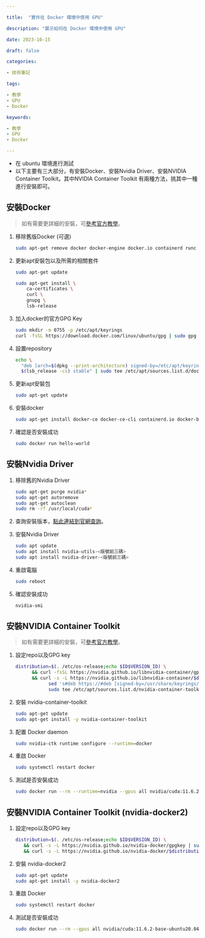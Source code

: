 ```yaml
---

title:  "實作在 Docker 環境中使用 GPU"

description: "展示如何在 Docker 環境中使用 GPU"

date: 2023-10-15

draft: false

categories:

- 技術筆記

tags:

- 教學
- GPU
- Docker

keywords:

- 教學
- GPU
- Docker

---
```



- 在 ubuntu 環境進行測試
- 以下主要有三大部分，有安裝Docker、安裝Nvidia Driver、安裝NVIDIA Container Toolkit。其中NVIDIA Container Toolkit 有兩種方法，挑其中一種進行安裝即可。

## 安裝Docker

> 如有需要更詳細的安裝，可[參考官方教學](https://docs.docker.com/engine/install/ubuntu/)。
> 
1. 移除舊版Docker (可選)
    
    ```bash
    sudo apt-get remove docker docker-engine docker.io containerd runc
    ```
    
2. 更新apt安裝包以及所需的相關套件
    
    ```bash
    sudo apt-get update
    
    sudo apt-get install \
        ca-certificates \
        curl \
        gnupg \
        lsb-release
    ```
    
3. 加入docker的官方GPG Key
    
    ```bash
    sudo mkdir -m 0755 -p /etc/apt/keyrings
    curl -fsSL https://download.docker.com/linux/ubuntu/gpg | sudo gpg --dearmor -o /etc/apt/keyrings/docker.gpg
    ```
    
4. 設置repository
    
    ```bash
    echo \
      "deb [arch=$(dpkg --print-architecture) signed-by=/etc/apt/keyrings/docker.gpg] https://download.docker.com/linux/ubuntu \
      $(lsb_release -cs) stable" | sudo tee /etc/apt/sources.list.d/docker.list > /dev/null
    ```
    
5. 更新apt安裝包
    
    ```bash
    sudo apt-get update
    ```
    
6. 安裝docker
    
    ```bash
    sudo apt-get install docker-ce docker-ce-cli containerd.io docker-buildx-plugin docker-compose-plugin
    ```
    
7. 確認是否安裝成功
    
    ```bash
    sudo docker run hello-world
    ```
    

## 安裝Nvidia Driver

1. 移除舊的Nvidia Driver
    
    ```bash
    sudo apt-get purge nvidia*
    sudo apt-get autoremove
    sudo apt-get autoclean
    sudo rm -rf /usr/local/cuda*
    ```
    
2. 查詢安裝版本，[點此連結到官網查詢](https://www.nvidia.com.tw/Download/index.aspx?lang=tw)。
3. 安裝Nvidia Driver
    
    ```bash
    sudo apt update
    sudo apt install nvidia-utils-<版號前三碼>
    sudo apt install nvidia-driver-<版號前三碼>
    ```
    
4. 重啟電腦
    
    ```bash
    sudo reboot
    ```
    
5. 確認安裝成功
    
    ```bash
    nvidia-smi
    ```
    

## 安裝NVIDIA Container Toolkit

> 如有需要更詳細的安裝，可[參考官方教學](https://docs.nvidia.com/datacenter/cloud-native/container-toolkit/install-guide.html)。
> 
1. 設定repo以及GPG key
    
    ```bash
    distribution=$(. /etc/os-release;echo $ID$VERSION_ID) \
          && curl -fsSL https://nvidia.github.io/libnvidia-container/gpgkey | sudo gpg --dearmor -o /usr/share/keyrings/nvidia-container-toolkit-keyring.gpg \
          && curl -s -L https://nvidia.github.io/libnvidia-container/$distribution/libnvidia-container.list | \
                sed 's#deb https://#deb [signed-by=/usr/share/keyrings/nvidia-container-toolkit-keyring.gpg] https://#g' | \
                sudo tee /etc/apt/sources.list.d/nvidia-container-toolkit.list
    ```
    
2. 安裝 nvidia-container-toolkit
    
    ```bash
    sudo apt-get update
    sudo apt-get install -y nvidia-container-toolkit
    ```
    
3. 配置 Docker daemon
    
    ```bash
    sudo nvidia-ctk runtime configure --runtime=docker
    ```
    
4. 重啟 Docker 
    
    ```bash
    sudo systemctl restart docker
    ```
    
5. 測試是否安裝成功
    
    ```bash
    sudo docker run --rm --runtime=nvidia --gpus all nvidia/cuda:11.6.2-base-ubuntu20.04 nvidia-smi
    ```
    

## 安裝NVIDIA Container Toolkit (nvidia-docker2)

1. 設定repo以及GPG key
    
    ```bash
    distribution=$(. /etc/os-release;echo $ID$VERSION_ID) \
       && curl -s -L https://nvidia.github.io/nvidia-docker/gpgkey | sudo apt-key add - \
       && curl -s -L https://nvidia.github.io/nvidia-docker/$distribution/nvidia-docker.list | sudo tee /etc/apt/sources.list.d/nvidia-docker.list
    ```
    
2. 安裝 nvidia-docker2
    
    ```bash
    sudo apt-get update
    sudo apt-get install -y nvidia-docker2
    ```
    
3. 重啟 Docker 
    
    ```bash
    sudo systemctl restart docker
    ```
    
4. 測試是否安裝成功
    
    ```bash
    sudo docker run --rm --gpus all nvidia/cuda:11.6.2-base-ubuntu20.04 nvidia-smi
    ```
